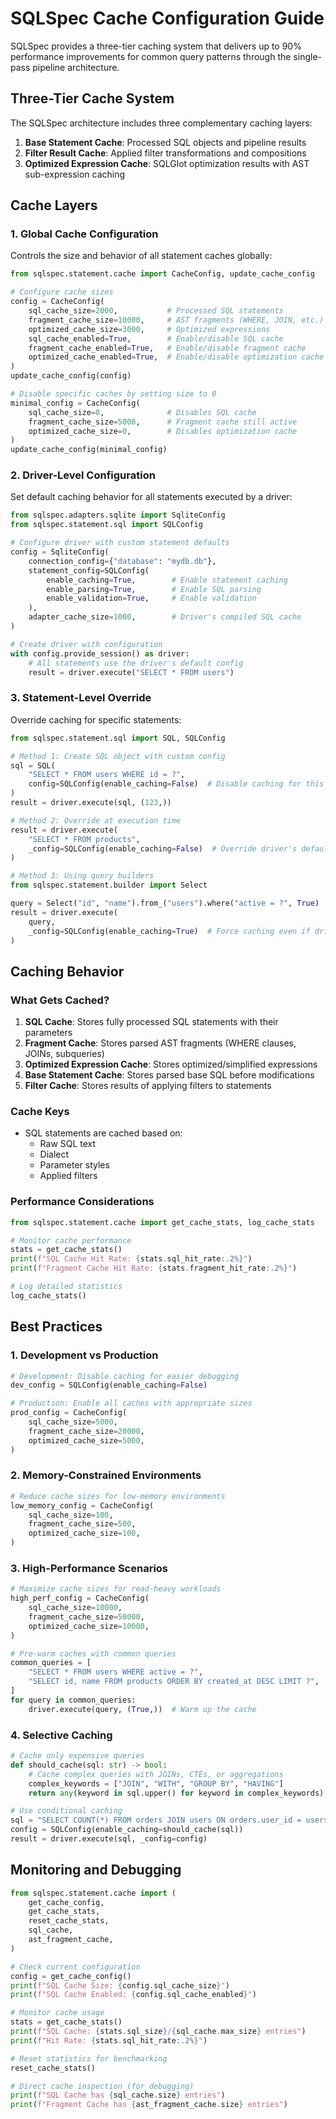 # SQLSpec Cache Configuration Guide

SQLSpec provides a three-tier caching system that delivers up to 90% performance improvements for common query patterns through the single-pass pipeline architecture.

## Three-Tier Cache System

The SQLSpec architecture includes three complementary caching layers:

1. **Base Statement Cache**: Processed SQL objects and pipeline results
2. **Filter Result Cache**: Applied filter transformations and compositions
3. **Optimized Expression Cache**: SQLGlot optimization results with AST sub-expression caching

## Cache Layers

### 1. Global Cache Configuration

Controls the size and behavior of all statement caches globally:

```python
from sqlspec.statement.cache import CacheConfig, update_cache_config

# Configure cache sizes
config = CacheConfig(
    sql_cache_size=2000,           # Processed SQL statements
    fragment_cache_size=10000,     # AST fragments (WHERE, JOIN, etc.)
    optimized_cache_size=3000,     # Optimized expressions
    sql_cache_enabled=True,        # Enable/disable SQL cache
    fragment_cache_enabled=True,   # Enable/disable fragment cache
    optimized_cache_enabled=True,  # Enable/disable optimization cache
)
update_cache_config(config)

# Disable specific caches by setting size to 0
minimal_config = CacheConfig(
    sql_cache_size=0,              # Disables SQL cache
    fragment_cache_size=5000,      # Fragment cache still active
    optimized_cache_size=0,        # Disables optimization cache
)
update_cache_config(minimal_config)
```

### 2. Driver-Level Configuration

Set default caching behavior for all statements executed by a driver:

```python
from sqlspec.adapters.sqlite import SqliteConfig
from sqlspec.statement.sql import SQLConfig

# Configure driver with custom statement defaults
config = SqliteConfig(
    connection_config={"database": "mydb.db"},
    statement_config=SQLConfig(
        enable_caching=True,        # Enable statement caching
        enable_parsing=True,        # Enable SQL parsing
        enable_validation=True,     # Enable validation
    ),
    adapter_cache_size=1000,        # Driver's compiled SQL cache
)

# Create driver with configuration
with config.provide_session() as driver:
    # All statements use the driver's default config
    result = driver.execute("SELECT * FROM users")
```

### 3. Statement-Level Override

Override caching for specific statements:

```python
from sqlspec.statement.sql import SQL, SQLConfig

# Method 1: Create SQL object with custom config
sql = SQL(
    "SELECT * FROM users WHERE id = ?",
    config=SQLConfig(enable_caching=False)  # Disable caching for this statement
)
result = driver.execute(sql, (123,))

# Method 2: Override at execution time
result = driver.execute(
    "SELECT * FROM products",
    _config=SQLConfig(enable_caching=False)  # Override driver's default
)

# Method 3: Using query builders
from sqlspec.statement.builder import Select

query = Select("id", "name").from_("users").where("active = ?", True)
result = driver.execute(
    query,
    _config=SQLConfig(enable_caching=True)  # Force caching even if driver default is False
)
```

## Caching Behavior

### What Gets Cached?

1. **SQL Cache**: Stores fully processed SQL statements with their parameters
2. **Fragment Cache**: Stores parsed AST fragments (WHERE clauses, JOINs, subqueries)
3. **Optimized Expression Cache**: Stores optimized/simplified expressions
4. **Base Statement Cache**: Stores parsed base SQL before modifications
5. **Filter Cache**: Stores results of applying filters to statements

### Cache Keys

- SQL statements are cached based on:
    - Raw SQL text
    - Dialect
    - Parameter styles
    - Applied filters

### Performance Considerations

```python
from sqlspec.statement.cache import get_cache_stats, log_cache_stats

# Monitor cache performance
stats = get_cache_stats()
print(f"SQL Cache Hit Rate: {stats.sql_hit_rate:.2%}")
print(f"Fragment Cache Hit Rate: {stats.fragment_hit_rate:.2%}")

# Log detailed statistics
log_cache_stats()
```

## Best Practices

### 1. Development vs Production

```python
# Development: Disable caching for easier debugging
dev_config = SQLConfig(enable_caching=False)

# Production: Enable all caches with appropriate sizes
prod_config = CacheConfig(
    sql_cache_size=5000,
    fragment_cache_size=20000,
    optimized_cache_size=5000,
)
```

### 2. Memory-Constrained Environments

```python
# Reduce cache sizes for low-memory environments
low_memory_config = CacheConfig(
    sql_cache_size=100,
    fragment_cache_size=500,
    optimized_cache_size=100,
)
```

### 3. High-Performance Scenarios

```python
# Maximize cache sizes for read-heavy workloads
high_perf_config = CacheConfig(
    sql_cache_size=10000,
    fragment_cache_size=50000,
    optimized_cache_size=10000,
)

# Pre-warm caches with common queries
common_queries = [
    "SELECT * FROM users WHERE active = ?",
    "SELECT id, name FROM products ORDER BY created_at DESC LIMIT ?",
]
for query in common_queries:
    driver.execute(query, (True,))  # Warm up the cache
```

### 4. Selective Caching

```python
# Cache only expensive queries
def should_cache(sql: str) -> bool:
    # Cache complex queries with JOINs, CTEs, or aggregations
    complex_keywords = ["JOIN", "WITH", "GROUP BY", "HAVING"]
    return any(keyword in sql.upper() for keyword in complex_keywords)

# Use conditional caching
sql = "SELECT COUNT(*) FROM orders JOIN users ON orders.user_id = users.id"
config = SQLConfig(enable_caching=should_cache(sql))
result = driver.execute(sql, _config=config)
```

## Monitoring and Debugging

```python
from sqlspec.statement.cache import (
    get_cache_config,
    get_cache_stats,
    reset_cache_stats,
    sql_cache,
    ast_fragment_cache,
)

# Check current configuration
config = get_cache_config()
print(f"SQL Cache Size: {config.sql_cache_size}")
print(f"SQL Cache Enabled: {config.sql_cache_enabled}")

# Monitor cache usage
stats = get_cache_stats()
print(f"SQL Cache: {stats.sql_size}/{sql_cache.max_size} entries")
print(f"Hit Rate: {stats.sql_hit_rate:.2%}")

# Reset statistics for benchmarking
reset_cache_stats()

# Direct cache inspection (for debugging)
print(f"SQL Cache has {sql_cache.size} entries")
print(f"Fragment Cache has {ast_fragment_cache.size} entries")
```
